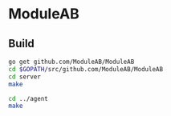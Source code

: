 # ModuleAB

## Build
```bash
go get github.com/ModuleAB/ModuleAB
cd $GOPATH/src/github.com/ModuleAB/ModuleAB
cd server
make

cd ../agent
make

```
